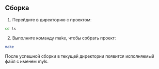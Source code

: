 ## Сборка

1. Перейдите в директорию с проектом:

```bash
cd ls
```

2. Выполните команду make, чтобы собрать проект:

```bash
make
```

После успешной сборки в текущей директории появится исполняемый файл с именем myls.
